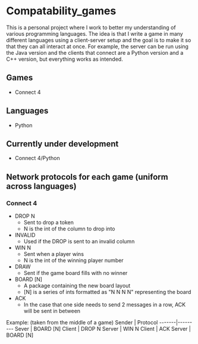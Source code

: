 # Compatability_games
This is a personal project where I work to better my understanding of various programming languages.
The idea is that I write a game in many different languages using a client-server setup
and the goal is to make it so that they can all interact at once.
For example, the server can be run using the Java version and the clients that connect are a 
Python version and a C++ version, but everything works as intended.

## Games
* Connect 4

## Languages
* Python

## Currently under development
* Connect 4/Python

 ## Network protocols for each game (uniform across languages)
 ### Connect 4
 * DROP N
   * Sent to drop a token
   * N is the int of the column to drop into
 * INVALID
   * Used if the DROP is sent to an invalid column
 * WIN N
   * Sent when a player wins
   * N is the int of the winning player number
 * DRAW
   * Sent if the game board fills with no winner
 * BOARD [N]
   * A package containing the new board layout
   * [N] is a series of ints formatted as "N N N N" representing the board
 * ACK
   * In the case that one side needs to send 2 messages in a row, ACK will be sent in between

 Example: (taken from the middle of a game)
 Sender | Protocol
 -------|---------
 Sever  | BOARD [N]
 Client | DROP N
 Server | WIN N
 Client | ACK
 Server | BOARD [N]
